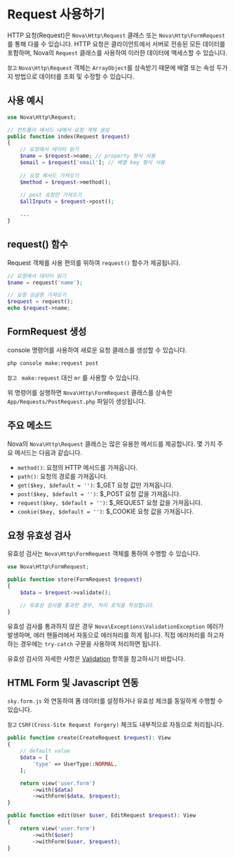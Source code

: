 # Request 사용하기

HTTP 요청(Request)은 `Nova\Http\Request` 클래스 또는 `Nova\Http\FormRequest` 를 통해 다룰 수 있습니다.
HTTP 요청은 클라이언트에서 서버로 전송된 모든 데이터를 포함하며, Nova의 `Request` 클래스를 사용하여 이러한 데이터에 액세스할 수 있습니다.

`참고` `Nova\Http\Request` 객체는 `ArrayObject`를 상속받기 때문에 배열 또는 속성 두가지 방법으로 데이터를 조회 및 수정할 수 있습니다.

## 사용 예시

```php
use Nova\Http\Request;

// 컨트롤러 메서드 내에서 요청 객체 생성
public function index(Request $request)
{
    // 요청에서 데이터 읽기
    $name = $request->name; // property 형식 사용
    $email = $request['email']; // 배열 key 형식 사용
    
    // 요청 메서드 가져오기
    $method = $request->method();
    
    // post 요청만 가져오기
    $allInputs = $request->post();

    ...
}
```

## request() 함수

Request 객체를 사용 편의를 위하여 `request()` 함수가 제공됩니다.

```php
// 요청에서 데이터 읽기
$name = request('name');

// 요청 싱글톤 가져오기
$request = request();
echo $request->name;
```

## FormRequest 생성

console 명령어를 사용하여 새로운 요청 클래스를 생성할 수 있습니다.

```bash
php console make:request post
```

`참고 ` `make:request` 대신 `mr` 를 사용할 수 있습니다.

위 명령어를 실행하면 `Nova\Http\FormRequest` 클래스를 상속한 `App/Requests/PostRequest.php` 파일이 생성됩니다.


## 주요 메소드

Nova의 `Nova\Http\Request` 클래스는 많은 유용한 메서드를 제공합니다. 몇 가지 주요 메서드는 다음과 같습니다.

- `method()`: 요청의 HTTP 메서드를 가져옵니다.
- `path()`: 요청의 경로를 가져옵니다.
- `get($key, $default = '')`: $_GET 요청 값만 가져옵니다.
- `post($key, $default = '')`: $_POST 요청 값을 가져옵니다.
- `request($key, $default = '')`: $_REQUEST 요청 값을 가져옵니다.
- `cookie($key, $default = '')`: $_COOKIE 요청 값을 가져옵니다.


## 요청 유효성 검사

유효성 검사는 `Nova\Http\FormRequest` 객체를 통하여 수행할 수 있습니다.

```php
use Nova\Http\FormRequest;

public function store(FormRequest $request)
{
    $data = $request->validate();

    // 유효성 검사를 통과한 경우, 처리 로직을 작성합니다.
}
```

유효성 검사를 통과하지 않은 경우 `Nova\Exceptions\ValidationException` 에러가 발생하며, 에러 핸들러에서 자동으로 에러처리를 하게 됩니다.
직접 에러처리를 하고자 하는 경우에는 `try-catch` 구문을 사용하여 처리하면 됩니다.

유효성 검사의 자세한 사항은 [Validation](validatation.md) 항목을 참고하시기 바랍니다.


## HTML Form 및 Javascript 연동

`sky.form.js` 와 연동하여 폼 데이터를 설정하거나 유효성 체크를 동일하게 수행할 수 있습니다.

`참고` `CSRF(Cross-Site Request Forgery)` 체크도 내부적으로 자동으로 처리됩니다.

```php
public function create(CreateRequest $request): View
{
    // default value
    $data = [
        'type' => UserType::NORMAL,
    ];

    return view('user.form')
        ->with($data)
        ->withForm($data, $request);
}

public function edit(User $user, EditRequest $request): View
{
    return view('user.form')
        ->with($user)
        ->withForm($user, $request);
}
```
